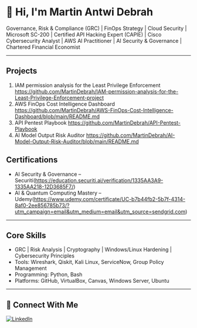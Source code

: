 # 👋 Hi, I'm Martin Antwi Debrah

Governance, Risk & Compliance (GRC) | FinOps Strategy | Cloud Security | Microsoft SC-200 | Certified API Hacking Expert (CAPIE) | Cisco Cybersecurity Analyst | AWS AI Practitioner | AI Security & Governance | Chartered Financial Economist


---

## Projects 
1. IAM permission analysis for the Least Privilege Enforcement https://github.com/MartinDebrah/IAM-permission-analysis-for-the-Least-Privilege-Enforcement-project
2. AWS FinOps Cost Intelligence Dashboard https://github.com/MartinDebrah/AWS-FinOps-Cost-Intelligence-Dashboard/blob/main/README.md
3. API Pentest Playbook https://github.com/MartinDebrah/API-Pentest-Playbook
4. AI Model Output Risk Auditor https://github.com/MartinDebrah/AI-Model-Output-Risk-Auditor/blob/main/README.md
## Certifications

- AI Security & Governance – Securiti(https://education.securiti.ai/verification/1335AA3A9-1335AA218-12D3685F7/)
- AI & Quantum Computing Mastery – Udemy(https://www.udemy.com/certificate/UC-b7b44fb2-5b7f-4314-8af0-2ee856785b73/?utm_campaign=email&utm_medium=email&utm_source=sendgrid.com)

---

## Core Skills

- GRC | Risk Analysis | Cryptography | Windows/Linux Hardening | Cybersecurity Principles  
- Tools: Wireshark, Qiskit, Kali Linux, ServiceNow, Group Policy Management  
- Programming: Python, Bash  
- Platforms: GitHub, VirtualBox, Canvas, Windows Server, Ubuntu

---

## 🤝 Connect With Me

[![LinkedIn](https://cdn.jsdelivr.net/npm/simple-icons@v3/icons/linkedin.svg)](https://www.linkedin.com/in/martin-antwi-debrah-3532a9171)
